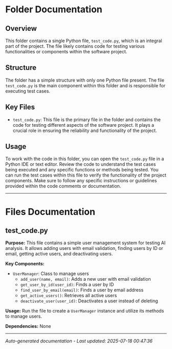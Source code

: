 # Folder Documentation

## Overview
This folder contains a single Python file, `test_code.py`, which is an integral part of the project. The file likely contains code for testing various functionalities or components within the software project.

## Structure
The folder has a simple structure with only one Python file present. The file `test_code.py` is the main component within this folder and is responsible for executing test cases.

## Key Files
- `test_code.py`: This file is the primary file in the folder and contains the code for testing different aspects of the software project. It plays a crucial role in ensuring the reliability and functionality of the project.

## Usage
To work with the code in this folder, you can open the `test_code.py` file in a Python IDE or text editor. Review the code to understand the test cases being executed and any specific functions or methods being tested. You can run the test cases within this file to verify the functionality of the project components. Make sure to follow any specific instructions or guidelines provided within the code comments or documentation.

---

# Files Documentation

## test_code.py

**Purpose:** This file contains a simple user management system for testing AI analysis. It allows adding users with email validation, finding users by ID or email, getting active users, and deactivating users.

**Key Components:**
- `UserManager`: Class to manage users
  - `add_user(name, email)`: Adds a new user with email validation
  - `get_user_by_id(user_id)`: Finds a user by ID
  - `find_user_by_email(email)`: Finds a user by email address
  - `get_active_users()`: Retrieves all active users
  - `deactivate_user(user_id)`: Deactivates a user instead of deleting

**Usage:** Run the file to create a `UserManager` instance and utilize its methods to manage users.

**Dependencies:** None

---
*Auto-generated documentation - Last updated: 2025-07-18 00:47:36*
